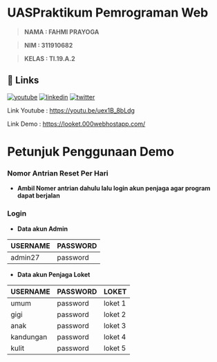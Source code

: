 # UASPraktikum Pemrograman Web

> **NAMA  : FAHMI PRAYOGA**

> **NIM   : 311910682**

> **KELAS : TI.19.A.2**

## 🔗 Links
[![youtube](https://img.shields.io/badge/my_portfolio-000?style=for-the-badge&logo=ko-fi&logoColor=white)](https://youtu.be/uex1B_8bLdg)
[![linkedin](https://img.shields.io/badge/linkedin-0A66C2?style=for-the-badge&logo=linkedin&logoColor=white)](https://www.linkedin.com/)
[![twitter](https://img.shields.io/badge/twitter-1DA1F2?style=for-the-badge&logo=twitter&logoColor=white)](https://twitter.com/)

Link Youtube  : https://youtu.be/uex1B_8bLdg

Link Demo     : https://looket.000webhostapp.com/


# Petunjuk Penggunaan Demo

### Nomor Antrian Reset Per Hari
- **Ambil Nomer antrian dahulu lalu login akun penjaga agar program dapat berjalan**

### Login
- **Data akun Admin**

| USERNAME | PASSWORD |
| ------ | ------ |
| admin27 | password |

- **Data akun Penjaga Loket**

| USERNAME | PASSWORD | LOKET |
| ------ | ------ | ------ |
| umum | password | loket 1 |
| gigi | password | loket 2 |
| anak | password | loket 3 |
| kandungan | password | loket 4 |
| kulit | password | loket 5 |
